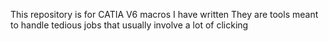 This repository is for CATIA V6 macros I have written
They are tools meant to handle tedious jobs that usually involve a lot of clicking
